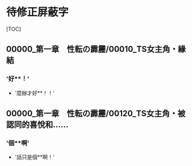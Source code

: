 # 待修正屏蔽字

[TOC]

## 00000_第一章　性転の霹靂/00010_TS女主角・緣結

### '好**！'

- '麼辦才好**！！'


## 00000_第一章　性転の霹靂/00120_TS女主角・被認同的喜悅和……

### '個**啊'

- '話只是個**啊！'
